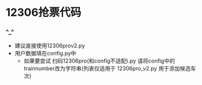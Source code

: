 # 12306抢票代码
### ^_^
+ 建议直接使用12306prov2.py 
+ 用户数据填在config.py中
  + 如果要尝试 扫码12306pro(和config不适配).py 请将config中的trainnumber改为字符串(列表仅适用于 12306pro_v2.py 用于添加候选车次)
